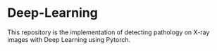 # Deep-Learning
This repository is the implementation of detecting pathology on X-ray images with Deep Learning using Pytorch.
